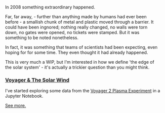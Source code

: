 In 2008 something extraordinary happened.

Far, far away, - further than anything made by humans had ever been before - a smallish chunk of metal and plastic moved through a barrier. It could have been ingnored; nothing really changed, no walls were torn down, no gates were opened, no tickets were stamped. But it was something to be noted nonetheless.

In fact, it was something that teams of scientists had been expecting, even hoping for for some time. They even thought it had already happened.

This is very much a WIP, but I'm interested in how we define 'the edge of the solar system' - it's actually a trickier question than you might think.

<h3><a href="https://analysis.backhand.tech/voyager/solar_wind">Voyager & The Solar Wind</a></h3>

 I've started exploring some data from the [Voyager 2 Plasma Experiment](https://voyager.jpl.nasa.gov/mission/spacecraft/instruments/pls/) in a Jupyter Notebook.

[See more.](https://analysis.backhand.tech/voyager/solar_wind)

